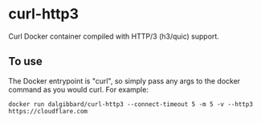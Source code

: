 # curl-http3
Curl Docker container compiled with HTTP/3 (h3/quic) support.

## To use
The Docker entrypoint is "curl", so simply pass any args to the docker command as you would curl. For example:
```
docker run dalgibbard/curl-http3 --connect-timeout 5 -m 5 -v --http3 https://cloudflare.com
```

